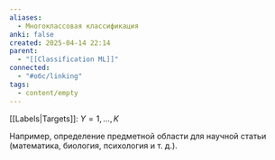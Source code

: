 ```yaml
---
aliases:
  - Многоклассовая классификация
anki: false
created: 2025-04-14 22:14
parent:
  - "[[Classification ML]]"
connected:
  - "#обс/linking"
tags:
  - content/empty
---
```


[[Labels|Targets]]: ${Y = 1, \dots, K}$

Например, определение предметной области для научной статьи (математика, биология, психология и т. д.).
